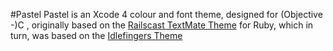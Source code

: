 #Pastel
Pastel is an Xcode 4 colour and font theme, designed for (Objective -)C , originally based on the [Railscast TextMate Theme](http://railscasts.com/about) for Ruby, which in turn, was based on the [Idlefingers Theme](http://idlefingers.co.uk/)